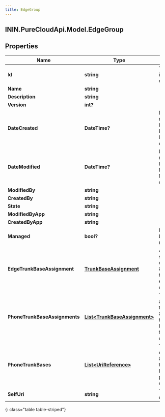 ```yaml
---
title: EdgeGroup
---
```

## ININ.PureCloudApi.Model.EdgeGroup

## Properties

|Name | Type | Description | Notes|
|------------ | ------------- | ------------- | -------------|
| **Id** | **string** | The globally unique identifier for the object. | [optional] |
| **Name** | **string** |  | [optional] |
| **Description** | **string** |  | [optional] |
| **Version** | **int?** |  | [optional] |
| **DateCreated** | **DateTime?** | Date time is represented as an ISO-8601 string. For example: yyyy-MM-ddTHH:mm:ss.SSSZ | [optional] |
| **DateModified** | **DateTime?** | Date time is represented as an ISO-8601 string. For example: yyyy-MM-ddTHH:mm:ss.SSSZ | [optional] |
| **ModifiedBy** | **string** |  | [optional] |
| **CreatedBy** | **string** |  | [optional] |
| **State** | **string** |  | [optional] |
| **ModifiedByApp** | **string** |  | [optional] |
| **CreatedByApp** | **string** |  | [optional] |
| **Managed** | **bool?** | Is this edge group being managed remotely. | [optional] [default to false]|
| **EdgeTrunkBaseAssignment** | [**TrunkBaseAssignment**](TrunkBaseAssignment.html) | A trunk base settings assignment of trunkType \&quot;EDGE\&quot; to use for edge-to-edge communication. | [optional] |
| **PhoneTrunkBaseAssignments** | [**List&lt;TrunkBaseAssignment&gt;**](TrunkBaseAssignment.html) | Trunk base settings assignments of trunkType \&quot;PHONE\&quot; to inherit to edge logical interfaces for phone communication. | [optional] |
| **PhoneTrunkBases** | [**List&lt;UriReference&gt;**](UriReference.html) | Trunk base settings of trunkType \&quot;PHONE\&quot; to inherit to edge logical interface for phone communication. | [optional] |
| **SelfUri** | **string** | The URI for this object | [optional] |
{: class="table table-striped"}


